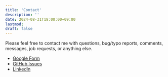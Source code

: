 ```yaml
---
title: 'Contact'
description: ''
date: 2024-08-31T18:00:00+09:00
lastmod: 
draft: false
---
```


Please feel free to contact me with questions, bug/typo reports, comments, messages, job requests, or anything else.

- [Google Form](https://docs.google.com/forms/d/e/1FAIpQLSenXl3PicnSf8GpWIJAxj7L3MsJ_F5C0IpzxJ6HqThIz1EoWA/viewform)
- [GitHub Issues](https://github.com/kktsuji/tsuji-website/issues)
- [LinkedIn](https://www.linkedin.com/in/kktsuji/)
